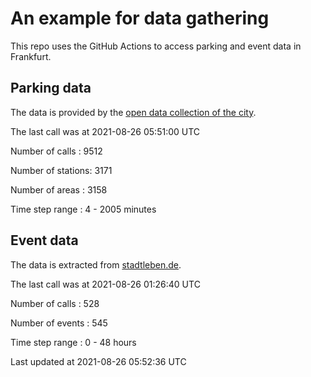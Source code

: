 # An example for data gathering

This repo uses the GitHub Actions to access parking and event data in Frankfurt.

## Parking data
The data is provided by the [open data collection of the city](https://www.offenedaten.frankfurt.de/).

The last call was at 2021-08-26 05:51:00 UTC

Number of calls   : 9512

Number of stations: 3171

Number of areas   : 3158

Time step range   :    4 - 2005 minutes


## Event data
The data is extracted from [stadtleben.de](https://stadtleben.de/frankfurt/).

The last call was at 2021-08-26 01:26:40 UTC

Number of calls   : 528

Number of events  : 545

Time step range   :   0 -  48 hours


Last updated at 2021-08-26 05:52:36 UTC
